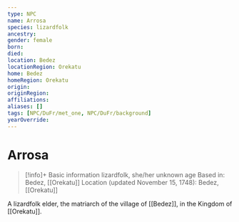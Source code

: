 ```yaml
---
type: NPC
name: Arrosa
species: lizardfolk
ancestry: 
gender: female
born: 
died: 
location: Bedez
locationRegion: Orekatu
home: Bedez
homeRegion: Orekatu
origin:
originRegion:
affiliations: 
aliases: []
tags: [NPC/DuFr/met_one, NPC/DuFr/background]
yearOverride: 
---
```

# Arrosa
>[!info]+ Basic information
>lizardfolk, she/her
>unknown age
>Based in: Bedez, [[Orekatu]]
>Location (updated November 15, 1748): Bedez, [[Orekatu]]

A lizardfolk elder, the matriarch of the village of [[Bedez]], in the Kingdom of [[Orekatu]]. 